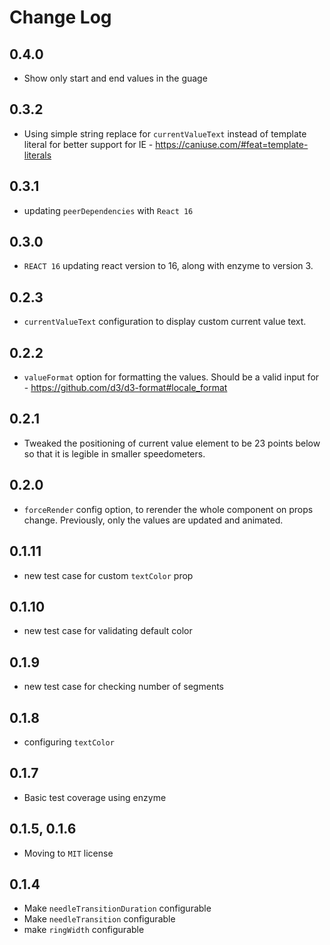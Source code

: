 # Change Log

## 0.4.0

- Show only start and end values in the guage

## 0.3.2

- Using simple string replace for `currentValueText` instead of template literal for better support for IE - https://caniuse.com/#feat=template-literals

## 0.3.1

- updating `peerDependencies` with `React 16`

## 0.3.0

- `REACT 16` updating react version to 16, along with enzyme to version 3.

## 0.2.3

- `currentValueText` configuration to display custom current value text.

## 0.2.2

- `valueFormat` option for formatting the values. Should be a valid input for - https://github.com/d3/d3-format#locale_format

## 0.2.1

- Tweaked the positioning of current value element to be 23 points below so that it is legible in smaller speedometers.

## 0.2.0

- `forceRender` config option, to rerender the whole component on props change. Previously, only the values are updated and animated.

## 0.1.11

- new test case for custom `textColor` prop

## 0.1.10

- new test case for validating default color

## 0.1.9

- new test case for checking number of segments

## 0.1.8

- configuring `textColor`

## 0.1.7

- Basic test coverage using enzyme

## 0.1.5, 0.1.6

- Moving to `MIT` license

## 0.1.4

- Make `needleTransitionDuration` configurable
- Make `needleTransition` configurable
- make `ringWidth` configurable
